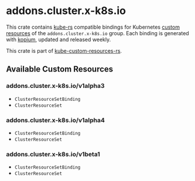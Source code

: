 <!--
SPDX-FileCopyrightText: The kube-custom-resources-rs Authors
SPDX-License-Identifier: 0BSD
 -->

# addons.cluster.x-k8s.io

This crate contains [kube-rs](https://kube.rs/) compatible bindings for Kubernetes [custom resources](https://kubernetes.io/docs/tasks/extend-kubernetes/custom-resources/custom-resource-definitions/) of the `addons.cluster.x-k8s.io` group. Each binding is generated with [kopium](https://github.com/kube-rs/kopium), updated and released weekly.

This crate is part of [kube-custom-resources-rs](https://github.com/metio/kube-custom-resources-rs).

## Available Custom Resources

### addons.cluster.x-k8s.io/v1alpha3
- `ClusterResourceSetBinding`
- `ClusterResourceSet`
### addons.cluster.x-k8s.io/v1alpha4
- `ClusterResourceSetBinding`
- `ClusterResourceSet`
### addons.cluster.x-k8s.io/v1beta1
- `ClusterResourceSetBinding`
- `ClusterResourceSet`
